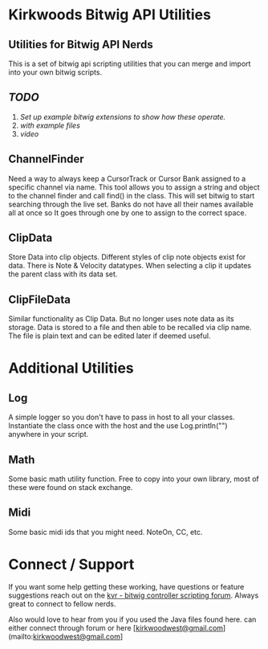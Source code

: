 # Kirkwoods Bitwig API Utilities
## Utilities for Bitwig API Nerds 

This is a set of bitwig api scripting utilities that you can merge and import into your own bitwig scripts. 

## *TODO* 
1. *Set up example bitwig extensions to show how these operate.*
1. *with example files*
1. *video*

## ChannelFinder
Need a way to always keep a CursorTrack or Cursor Bank assigned to a specific channel via name. This tool allows you to assign a string and object to the channel finder and call find() in the class. This will set bitwig to start searching through the live set. Banks do not have all their names available all at once so It goes through one by one to assign to the correct space.

## ClipData
Store Data into clip objects. Different styles of clip note objects exist for data. There is Note & Velocity datatypes. When selecting a clip it updates the parent class with its data set.

## ClipFileData
Similar functionality as Clip Data. But no longer uses note data as its storage. Data is stored to a file and then able to be recalled via clip name. The file is plain text and can be edited later if deemed useful.

# Additional Utilities
## Log
A simple logger so you don't have to pass in host to all your classes. Instantiate the class once with the host and the use Log.println("") anywhere in your script.

## Math
Some basic math utility function. Free to copy into your own library, most of these were found on stack exchange.

## Midi
Some basic midi ids that you might need. NoteOn, CC, etc.

# Connect / Support
If you want some help getting these working, have questions or feature suggestions reach out on the [kvr - bitwig controller scripting forum]( https://www.kvraudio.com/forum/viewforum.php?f=268). Always great to connect to fellow nerds. 

Also would love to hear from you if you used the Java files found here. can either connect through forum or here [kirkwoodwest@gmail.com](mailto:kirkwoodwest@gmail.com]
